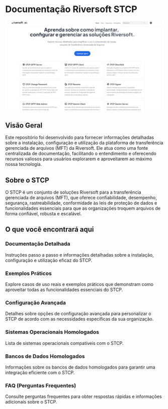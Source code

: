 # Documentação Riversoft STCP

![](static/images/home.png)

## Visão Geral

Este repositório foi desenvolvido para fornecer informações detalhadas sobre a instalação, configuração e utilização da plataforma de transferência gerenciada de arquivos (MFT) da Riversoft. Ele atua como uma fonte centralizada de documentação, facilitando o entendimento e oferecendo recursos valiosos para usuários explorarem e aproveitarem ao máximo nossa tecnologia.

## Sobre o STCP

O STCP é um conjunto de soluções Riversoft para a transferência gerenciada de arquivos (MFT), que oferece confiabilidade, desempenho, segurança, rastreabilidade, conformidade às leis de proteção de dados e funcionalidades essenciais para que as organizações troquem arquivos de forma confiável, robusta e escalável.

## O que você encontrará aqui

### Documentação Detalhada
Instruções passo a passo e informações detalhadas sobre a instalação, configuração e utilização eficaz do STCP.

### Exemplos Práticos
Explore casos de uso reais e exemplos práticos que demonstram como aproveitar todas as funcionalidades essenciais do STCP.

### Configuração Avançada
Detalhes sobre opções de configuração avançada para personalizar o STCP de acordo com as necessidades específicas da sua organização.

### Sistemas Operacionais Homologados
Lista de sistemas operacionais compatíveis com o STCP.

### Bancos de Dados Homologados
Informações sobre os bancos de dados homologados para garantir uma integração eficiente com o STCP.

### FAQ (Perguntas Frequentes)
Consulte perguntas frequentes para obter respostas rápidas e informações adicionais sobre o STCP.



